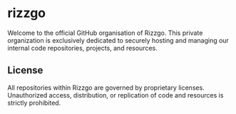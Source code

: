 # rizzgo

Welcome to the official GitHub organisation of Rizzgo. This private organization is exclusively dedicated to securely hosting and managing our internal code repositories, projects, and resources.


## License

All repositories within Rizzgo are governed by proprietary licenses. Unauthorized access, distribution, or replication of code and resources is strictly prohibited.
